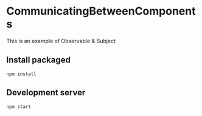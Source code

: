# CommunicatingBetweenComponents

This is an example of Observable & Subject

## Install packaged 

```
npm install 
```
## Development server
```
npm start
```
